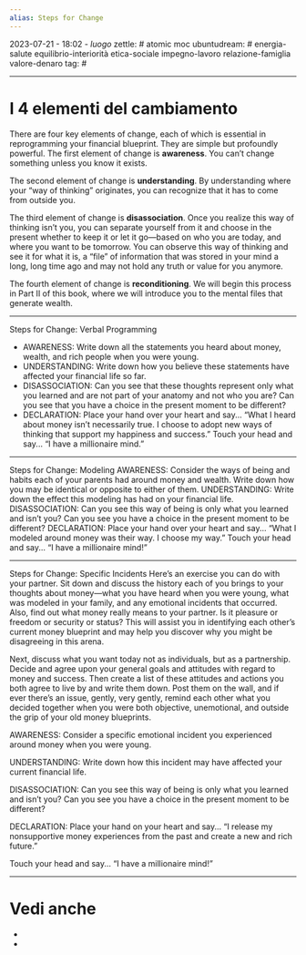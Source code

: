 ```yaml
---
alias: Steps for Change
---
```

2023-07-21 - 18:02 - *luogo*
zettle: # atomic moc
ubuntudream: # energia-salute equilibrio-interiorità etica-sociale impegno-lavoro relazione-famiglia valore-denaro 
tag: #

---
# I 4 elementi del cambiamento

There are four key elements of change, each of which is
essential in reprogramming your financial blueprint. They are
simple but profoundly powerful.
The first element of change is **awareness**. You can’t change
something unless you know it exists.

The second element of change is **understanding**. By understanding
where your “way of thinking” originates, you can
recognize that it has to come from outside you.

The third element of change is **disassociation**. Once you
realize this way of thinking isn’t you, you can separate yourself
from it and choose in the present whether to keep it or let it
go—based on who you are today, and where you want to be
tomorrow. You can observe this way of thinking and see it for
what it is, a “file” of information that was stored in your mind
a long, long time ago and may not hold any truth or value for
you anymore.

The fourth element of change is **reconditioning**. We will begin
this process in Part II of this book, where we will introduce
you to the mental files that generate wealth. 

---
Steps for Change: Verbal Programming
* AWARENESS: Write down all the statements you heard about money, wealth, and rich people when you were young.
* UNDERSTANDING: Write down how you believe these statements have affected your financial life so far.
* DISASSOCIATION: Can you see that these thoughts represent only what you learned and are not part of your anatomy and not who you are? Can you see that you have a choice in the present moment to be different?
* DECLARATION: Place your hand over your heart and say... “What I heard about money isn’t necessarily true. I choose to adopt new ways of thinking that support my happiness and success.”
  Touch your head and say... “I have a millionaire mind.”

---
Steps for Change: Modeling
AWARENESS: Consider the ways of being and habits each
of your parents had around money and wealth. Write
down how you may be identical or opposite to either of
them.
UNDERSTANDING: Write down the effect this modeling
has had on your financial life.
DISASSOCIATION: Can you see this way of being is only
what you learned and isn’t you? Can you see you have a
choice in the present moment to be different?
DECLARATION: Place your hand over your heart and say...
“What I modeled around money was their way. I
choose my way.”
Touch your head and say... “I have a millionaire mind!”

---
Steps for Change: Specific Incidents
Here’s an exercise you can do with your partner. Sit down and discuss the history each of you brings to your thoughts about money—what you have heard when you were young, what was modeled in your family, and any emotional incidents that occurred. Also, find out what money really means to your partner. Is it pleasure or freedom or security or status? This will assist you in identifying each other’s current money blueprint and may help you discover why you might be disagreeing in this arena.

Next, discuss what you want today not as individuals, but as
a partnership. Decide and agree upon your general goals and
attitudes with regard to money and success. Then create a list of these attitudes and actions you both agree to live by and write them down. Post them on the wall, and if ever there’s an issue, gently, very gently, remind each other what you decided together when you were both objective, unemotional, and outside the grip of your old money blueprints.

AWARENESS: Consider a specific emotional incident you experienced around money when you were young.

UNDERSTANDING: Write down how this incident may have affected your current financial life.

DISASSOCIATION: Can you see this way of being is only what you learned and isn’t you? Can you see you have a choice in the present moment to be different?

DECLARATION: Place your hand on your heart and say...
“I release my nonsupportive money experiences from the past and create a new and rich future.”

Touch your head and say... “I have a millionaire mind!”


---
# Vedi anche
- 
- 